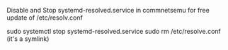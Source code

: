 Disable and Stop systemd-resolved.service in commnetsemu for free update of /etc/resolv.conf

sudo systemctl stop systemd-resolved.service
sudo rm /etc/resolve.conf (it's a symlink)
